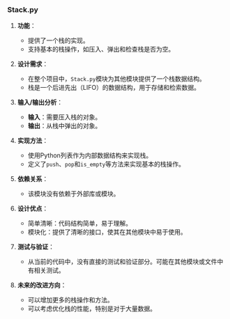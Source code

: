 ### Stack.py

1. **功能**：
   - 提供了一个栈的实现。
   - 支持基本的栈操作，如压入、弹出和检查栈是否为空。

2. **设计需求**：
   - 在整个项目中，`Stack.py`模块为其他模块提供了一个栈数据结构。
   - 栈是一个后进先出（LIFO）的数据结构，用于存储和检索数据。

3. **输入/输出分析**：
   - **输入**：需要压入栈的对象。
   - **输出**：从栈中弹出的对象。

4. **实现方法**：
   - 使用Python列表作为内部数据结构来实现栈。
   - 定义了`push`、`pop`和`is_empty`等方法来实现基本的栈操作。

5. **依赖关系**：
   - 该模块没有依赖于外部库或模块。

6. **设计优点**：
   - 简单清晰：代码结构简单，易于理解。
   - 模块化：提供了清晰的接口，使其在其他模块中易于使用。

7. **测试与验证**：
   - 从当前的代码中，没有直接的测试和验证部分。可能在其他模块或文件中有相关测试。

8. **未来的改进方向**：
   - 可以增加更多的栈操作和方法。
   - 可以考虑优化栈的性能，特别是对于大量数据。